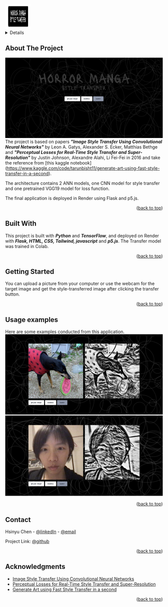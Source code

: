 <!-- PROJECT LOGO, NAME and HOMEPAGE -->
<br />
<div align="left">
  <a href=”">  <!--  website on Render -->
    <img src="images/logo.png" alt="Logo" width="80" height="80"> <!--  Logo –>
  </a>
</div>

<!-- TABLE OF CONTENTS -->
<details>
  <summary>Table of Contents</summary>
  <ol>
    <li><a href="#about-the-project">About The Project</a></li>
    <li><a href="#built-with">Built With</a></li>
    <li><a href="#getting-started">Getting Started</a></li>
    <li><a href="#usage-examples">Usage Examples</a></li>
    <li><a href="#contact">Contact</a></li>
    <li><a href="#acknowledgments">Acknowledgments</a></li>
  </ol>
</details>


<!-- ABOUT THE PROJECT -->
## About The Project

[![Homepage][homepage]](https://horror-manga-style-transfer.onrender.com/) <!--  website on Render -->
The project is based on papers ***"Image Style Transfer Using Convolutional Neural Networks"*** by Leon A. Gatys, Alexander S. Ecker, Matthias Bethge and ***"Perceptual Losses for Real-Time Style Transfer and Super-Resolution"*** by Justin Johnson, Alexandre Alahi, Li Fei-Fei in 2016 and take the reference from [this kaggle notebook] (https://www.kaggle.com/code/tarunbisht11/generate-art-using-fast-style-transfer-in-a-second).

The architecture contains 2 ANN models, one CNN model for style transfer and one pretrained VGG19 model for loss function.

The final application is deployed in Render using Flask and p5.js.

<p align="right">(<a href="#readme-top">back to top</a>)</p>

<!-- BUILD WITH -->
## Built With

This project is built with ***Python*** and ***TensorFlow***, and deployed on Render with ***Flask, HTML, CSS, Tailwind, javascript*** and ***p5.js***.
The Transfer model was trained in Colab.

<p align="right">(<a href="#readme-top">back to top</a>)</p>


<!-- GETTING STARTED -->
## Getting Started

You can upload a picture from your computer or use the webcam for the target image and get the style-transferred image after clicking the transfer button.

<p align="right">(<a href="#readme-top">back to top</a>)</p>

<!-- USAGE EXAMPLES -->
## Usage examples

Here are some examples conducted from this application.
![example-1, import image][example-1]
![example-2, use webcam][example-2] 

<p align="right">(<a href="#readme-top">back to top</a>)</p>


<!-- CONTACT -->
## Contact

Hsinyu Chen - [@linkedIn](https://www.linkedin.com/in/hsinyu-chen-4b43b489/) - [@email](chenxinyu.tw@gmail.com)

Project Link: [@github](https://github.com/xyc-tw/horror-manga-style-transfer)

<p align="right">(<a href="#readme-top">back to top</a>)</p>


<!-- ACKNOWLEDGMENTS -->
## Acknowledgments


* [Image Style Transfer Using Convolutional Neural Networks](https://www.cv-foundation.org/openaccess/content_cvpr_2016/papers/Gatys_Image_Style_Transfer_CVPR_2016_paper.pdf)
* [Perceptual Losses for Real-Time Style Transfer and Super-Resolution
](https://arxiv.org/abs/1603.08155)
* [Generate Art using Fast Style Transfer in a second
](https://www.kaggle.com/code/tarunbisht11/generate-art-using-fast-style-transfer-in-a-second)

<p align="right">(<a href="#readme-top">back to top</a>)</p>



<!-- MARKDOWN LINKS & IMAGES -->
<!-- https://www.markdownguide.org/basic-syntax/#reference-style-links -->
[linkedin-url]: https://www.linkedin.com/in/hsinyu-chen-4b43b489/
[logo]: images/logo.png
[homepage]: images/homepage.jpeg
[example-1]: images/example-1.jpeg
[example-2]: images/example-2.jpeg







